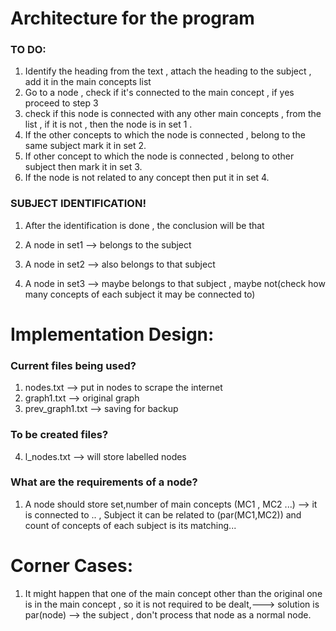 
Architecture for the program
============================

### TO DO:

1. Identify the heading from the text , attach the heading to the subject , add it in the main concepts list
2. Go to a node , check if it's connected to the main concept , if yes proceed to step 3
3. check if this node is connected with any other main concepts , from the list , if it is not , then the node is in set 1 .
4. If the other concepts to which the node is connected , belong to the same subject mark it in set 2.
5. If other concept to which the node is connected , belong to other subject then mark it in set 3.
6. If the node is not related to any concept then put it in set 4.

### SUBJECT IDENTIFICATION!

1. After the identification is done , the conclusion will be that

2. A node in set1 --> belongs to the subject
3. A node in set2 --> also belongs to that subject
4. A node in set3 --> maybe belongs to that subject , maybe not(check how many concepts of each subject it may be connected to)

Implementation Design:
======================
### Current files being used?

1. nodes.txt --> put in nodes to scrape the internet
2. graph1.txt --> original graph
3. prev_graph1.txt --> saving for backup

### To be created files?

4. l_nodes.txt --> will store labelled nodes


### What are the requirements of a node?

1. A node should store set,number of main concepts (MC1 , MC2 ...) --> it is connected to .. , Subject it can be related to (par(MC1,MC2)) and count of concepts of each subject is its matching...

Corner Cases:
=============

1. It might happen that one of the main concept other than the original one is in the main concept , so it is not required to be dealt,---> solution is par(node) --> the subject , don't process that node as a normal node.






